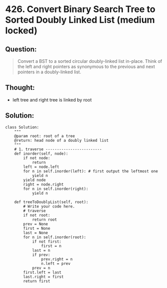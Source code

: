 # 426. Convert Binary Search Tree to Sorted Doubly Linked List \(medium locked\)

## Question:

> Convert a BST to a sorted circular doubly-linked list in-place. Think of the left and right pointers as synonymous to the previous and next pointers in a doubly-linked list.

## Thought:

* left tree and right tree is linked by root

## Solution:

```text
class Solution:
    """
    @param root: root of a tree
    @return: head node of a doubly linked list
    """
    # 1. traverse -------------------------
    def inorder(self, node):
        if not node:
            return 
        left = node.left
        for n in self.inorder(left): # first output the leftmost one
            yield n
        yield node
        right = node.right
        for n in self.inorder(right):
            yield n
    
    def treeToDoublyList(self, root):
        # Write your code here.
        # traverse
        if not root:
            return root
        prev = None
        first = None
        last = None
        for n in self.inorder(root):
            if not first:
                first = n
            last = n
            if prev:
                prev.right = n
                n.left = prev
            prev = n
        first.left = last
        last.right = first
        return first
    
```



